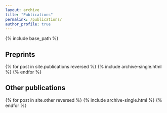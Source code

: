 ```yaml
---
layout: archive
title: "Publications"
permalink: /publications/
author_profile: true
---
```

{% include base_path %}

## Preprints
<style>
#arxivfeed {
  width: 100vw;
  max-width: 100vw;
  margin-left: calc(-50vw + 50%);
  box-sizing: border-box;
}
</style>
<div id="arxivfeed"></div>
<script type="text/javascript">
var arxiv_authorid = "paya_c_1";
var arxiv_format = "pretty";
var arxiv_includeComments = 0;
</script>
<script type="text/javascript" src="https://arxiv.org/js/myarticles.js"></script>

{% for post in site.publications reversed %}
  {% include archive-single.html %}
{% endfor %}

## Other publications

{% for post in site.other reversed %}
  {% include archive-single.html %}
{% endfor %}
